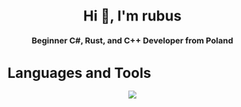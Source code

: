 <h1 align="center">Hi 👋, I'm rubus</h1>
<h3 align="center">Beginner C#, Rust, and C++ Developer from Poland</h3>

<h1>Languages and Tools</h1>
<p align="center">
  <a href="https://skillicons.dev">
    <img src="https://skillicons.dev/icons?i=github,gradle,unity,idea,visualstudio,java,cs,cpp,dotnet,javascript,php,kotlin,rust,mysql&perline=7"/>
  </a>
</p>
